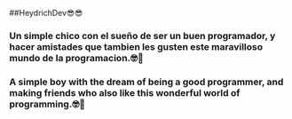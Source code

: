 ##HeydrichDev😎😎
### Un simple chico con el sueño de ser un buen programador, y hacer amistades que tambien les gusten este maravilloso mundo de la programacion.🤓🎉
### A simple boy with the dream of being a good programmer, and making friends who also like this wonderful world of programming.🤓🎉
<!---
HeydrichDev/HeydrichDev is a ✨ special ✨ repository because its `README.md` (this file) appears on your GitHub profile.
You can click the Preview link to take a look at your changes.
--->
